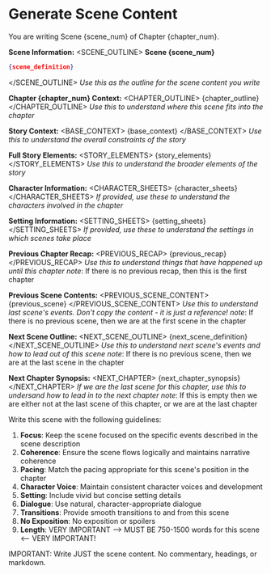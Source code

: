# Generate Scene Content

You are writing Scene {scene_num} of Chapter {chapter_num}.

**Scene Information:**
<SCENE_OUTLINE>
**Scene {scene_num}**
```json
{scene_definition}
```
</SCENE_OUTLINE>
_Use this as the outline for the scene content you write_

**Chapter {chapter_num} Context:**
<CHAPTER_OUTLINE>
{chapter_outline}
</CHAPTER_OUTLINE>
_Use this to understand where this scene fits into the chapter_

**Story Context:**
<BASE_CONTEXT>
{base_context}
</BASE_CONTEXT>
_Use this to understand the overall constraints of the story_

**Full Story Elements:**
<STORY_ELEMENTS>
{story_elements}
</STORY_ELEMENTS>
_Use this to understand the broader elements of the story_

**Character Information:**
<CHARACTER_SHEETS>
{character_sheets}
</CHARACTER_SHEETS>
_If provided, use these to understand the characters involved in the chapter_

**Setting Information:**
<SETTING_SHEETS>
{setting_sheets}
</SETTING_SHEETS>
_If provided, use these to understand the settings in which scenes take place_

**Previous Chapter Recap:**
<PREVIOUS_RECAP>
{previous_recap}
</PREVIOUS_RECAP>
_Use this to understand things that have happened up until this chapter_
_note_: If there is no previous recap, then this is the first chapter

**Previous Scene Contents:**
<PREVIOUS_SCENE_CONTENT>
{previous_scene}
</PREVIOUS_SCENE_CONTENT>
_Use this to understand last scene's events. Don't copy the content - it is just a reference!_
_note_: If there is no previous scene, then we are at the first scene in the chapter

**Next Scene Outline:**
<NEXT_SCENE_OUTLINE>
{next_scene_definition}
</NEXT_SCENE_OUTLINE>
_Use this to understand next scene's events and how to lead out of this scene_
_note_: If there is no previous scene, then we are at the last scene in the chapter

**Next Chapter Synopsis:**
<NEXT_CHAPTER>
{next_chapter_synopsis}
</NEXT_CHAPTER>
_If we are the last scene for this chapter, use this to undersand how to lead in to the next chapter_
_note_: If this is empty then we are either not at the last scene of this chapter, or we are at the last chapter

Write this scene with the following guidelines:

1. **Focus**: Keep the scene focused on the specific events described in the scene description
2. **Coherence**: Ensure the scene flows logically and maintains narrative coherence
3. **Pacing**: Match the pacing appropriate for this scene's position in the chapter
4. **Character Voice**: Maintain consistent character voices and development
5. **Setting**: Include vivid but concise setting details
6. **Dialogue**: Use natural, character-appropriate dialogue
7. **Transitions**: Provide smooth transitions to and from this scene
8. **No Exposition**: No exposition or spoilers
9. **Length**: VERY IMPORTANT --> MUST BE 750-1500 words for this scene <-- VERY IMPORTANT!

IMPORTANT: Write JUST the scene content.  No commentary, headings, or markdown.
